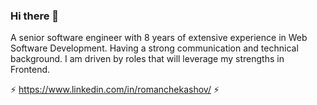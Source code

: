 ### Hi there 👋
A senior software engineer with 8 years of extensive experience in Web Software Development. Having a strong communication and technical background. I am driven by roles that will leverage my strengths in Frontend.

⚡ https://www.linkedin.com/in/romanchekashov/ ⚡

<!--
**romanchekashov/romanchekashov** is a ✨ _special_ ✨ repository because its `README.md` (this file) appears on your GitHub profile.

Here are some ideas to get you started:

- 🔭 I’m currently working on ...
- 🌱 I’m currently learning ...
- 👯 I’m looking to collaborate on ...
- 🤔 I’m looking for help with ...
- 💬 Ask me about ...
- 📫 How to reach me: ...
- 😄 Pronouns: ...
- ⚡ Fun fact: ...
-->
